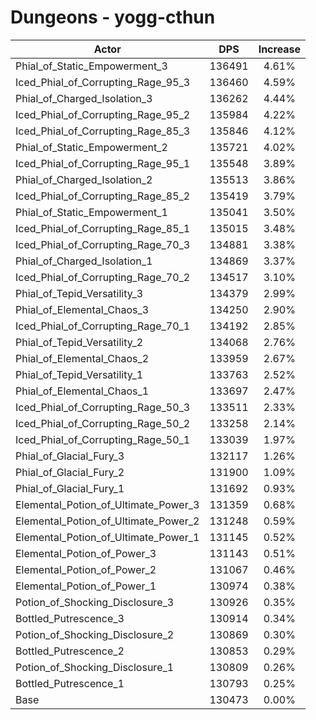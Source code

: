 # Dungeons - yogg-cthun
| Actor | DPS | Increase |
|---|:---:|:---:|
|Phial_of_Static_Empowerment_3|136491|4.61%|
|Iced_Phial_of_Corrupting_Rage_95_3|136460|4.59%|
|Phial_of_Charged_Isolation_3|136262|4.44%|
|Iced_Phial_of_Corrupting_Rage_95_2|135984|4.22%|
|Iced_Phial_of_Corrupting_Rage_85_3|135846|4.12%|
|Phial_of_Static_Empowerment_2|135721|4.02%|
|Iced_Phial_of_Corrupting_Rage_95_1|135548|3.89%|
|Phial_of_Charged_Isolation_2|135513|3.86%|
|Iced_Phial_of_Corrupting_Rage_85_2|135419|3.79%|
|Phial_of_Static_Empowerment_1|135041|3.50%|
|Iced_Phial_of_Corrupting_Rage_85_1|135015|3.48%|
|Iced_Phial_of_Corrupting_Rage_70_3|134881|3.38%|
|Phial_of_Charged_Isolation_1|134869|3.37%|
|Iced_Phial_of_Corrupting_Rage_70_2|134517|3.10%|
|Phial_of_Tepid_Versatility_3|134379|2.99%|
|Phial_of_Elemental_Chaos_3|134250|2.90%|
|Iced_Phial_of_Corrupting_Rage_70_1|134192|2.85%|
|Phial_of_Tepid_Versatility_2|134068|2.76%|
|Phial_of_Elemental_Chaos_2|133959|2.67%|
|Phial_of_Tepid_Versatility_1|133763|2.52%|
|Phial_of_Elemental_Chaos_1|133697|2.47%|
|Iced_Phial_of_Corrupting_Rage_50_3|133511|2.33%|
|Iced_Phial_of_Corrupting_Rage_50_2|133258|2.14%|
|Iced_Phial_of_Corrupting_Rage_50_1|133039|1.97%|
|Phial_of_Glacial_Fury_3|132117|1.26%|
|Phial_of_Glacial_Fury_2|131900|1.09%|
|Phial_of_Glacial_Fury_1|131692|0.93%|
|Elemental_Potion_of_Ultimate_Power_3|131359|0.68%|
|Elemental_Potion_of_Ultimate_Power_2|131248|0.59%|
|Elemental_Potion_of_Ultimate_Power_1|131145|0.52%|
|Elemental_Potion_of_Power_3|131143|0.51%|
|Elemental_Potion_of_Power_2|131067|0.46%|
|Elemental_Potion_of_Power_1|130974|0.38%|
|Potion_of_Shocking_Disclosure_3|130926|0.35%|
|Bottled_Putrescence_3|130914|0.34%|
|Potion_of_Shocking_Disclosure_2|130869|0.30%|
|Bottled_Putrescence_2|130853|0.29%|
|Potion_of_Shocking_Disclosure_1|130809|0.26%|
|Bottled_Putrescence_1|130793|0.25%|
|Base|130473|0.00%|
